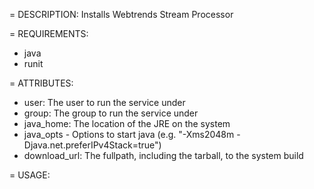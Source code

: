 = DESCRIPTION:
Installs Webtrends Stream Processor

= REQUIREMENTS:
* java
* runit

= ATTRIBUTES:
* user: The user to run the service under
* group: The group to run the service under
* java_home: The location of the JRE on the system
* java_opts - Options to start java (e.g. "-Xms2048m -Djava.net.preferIPv4Stack=true")
* download_url: The fullpath, including the tarball, to the system build

= USAGE: